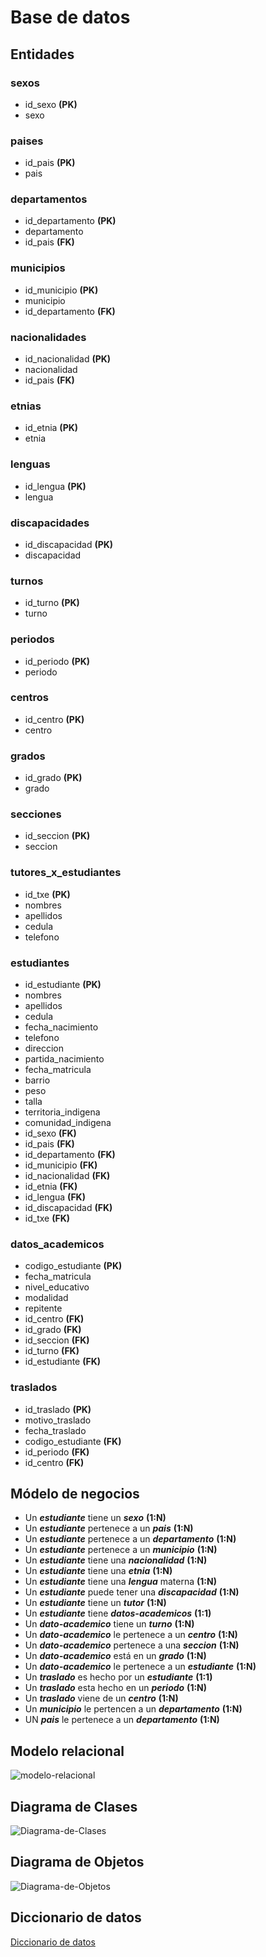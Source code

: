 # Base de datos

## Entidades

### sexos
- id_sexo **(PK)**
- sexo

### paises
- id_pais **(PK)**
- pais

### departamentos
- id_departamento **(PK)**
- departamento
- id_pais **(FK)**

### municipios
- id_municipio **(PK)**
- municipio
- id_departamento **(FK)**

### nacionalidades
- id_nacionalidad **(PK)**
- nacionalidad
- id_pais **(FK)**

### etnias
- id_etnia **(PK)**
- etnia

### lenguas
- id_lengua **(PK)**
- lengua

### discapacidades
- id_discapacidad **(PK)**
- discapacidad

### turnos
- id_turno **(PK)**
- turno

### periodos
- id_periodo **(PK)**
- periodo

### centros
- id_centro **(PK)**
- centro

### grados
- id_grado **(PK)**
- grado

### secciones
- id_seccion **(PK)**
- seccion

### tutores_x_estudiantes
- id_txe **(PK)**
- nombres
- apellidos
- cedula
- telefono

### estudiantes
- id_estudiante **(PK)**
- nombres
- apellidos
- cedula
- fecha_nacimiento
- telefono
- direccion
- partida_nacimiento
- fecha_matricula
- barrio
- peso
- talla
- territoria_indigena
- comunidad_indigena
- id_sexo **(FK)**
- id_pais **(FK)**
- id_departamento **(FK)**
- id_municipio **(FK)**
- id_nacionalidad **(FK)**
- id_etnia **(FK)**
- id_lengua **(FK)**
- id_discapacidad **(FK)**
- id_txe **(FK)**

### datos_academicos
- codigo_estudiante **(PK)**
- fecha_matricula
- nivel_educativo
- modalidad
- repitente
- id_centro **(FK)**
- id_grado **(FK)**
- id_seccion **(FK)**
- id_turno **(FK)**
- id_estudiante **(FK)**

### traslados
- id_traslado **(PK)**
- motivo_traslado
- fecha_traslado
- codigo_estudiante **(FK)**
- id_periodo **(FK)**
- id_centro **(FK)**

## Módelo de negocios
- Un **_estudiante_** tiene un **_sexo_** **(1:N)**
- Un **_estudiante_** pertenece a un **_pais_** **(1:N)**
- Un **_estudiante_** pertenece a un **_departamento_** **(1:N)**
- Un **_estudiante_** pertenece a un **_municipio_** **(1:N)**
- Un **_estudiante_** tiene una **_nacionalidad_** **(1:N)**
- Un **_estudiante_** tiene una **_etnia_** **(1:N)**
- Un **_estudiante_** tiene una **_lengua_** materna **(1:N)**
- Un **_estudiante_** puede tener una **_discapacidad_** **(1:N)**
- Un **_estudiante_** tiene un **_tutor_** **(1:N)**
- Un **_estudiante_** tiene **_datos-academicos_** **(1:1)**
- Un **_dato-academico_** tiene un **_turno_** **(1:N)**
- Un **_dato-academico_** le pertenece a un **_centro_** **(1:N)**
- Un **_dato-academico_** pertenece a una **_seccion_** **(1:N)**
- Un **_dato-academico_** está en un **_grado_** **(1:N)**
- Un **_dato-academico_** le pertenece a un **_estudiante_** **(1:N)**
- Un **_traslado_** es hecho por un **_estudiante_** **(1:1)**
- Un **_traslado_** esta hecho en un **_periodo_** **(1:N)**
- Un **_traslado_** viene de un **_centro_** **(1:N)**
- Un **_municipio_** le pertencen a un **_departamento_** **(1:N)**
- UN **_pais_** le pertenece a un **_departamento_** **(1:N)**



## Modelo relacional
![modelo-relacional](./public/ModeloRelacional.png)

## Diagrama de Clases
![Diagrama-de-Clases](./public/DiagramaClases.png)

## Diagrama de Objetos
![Diagrama-de-Objetos](./public/DiagramaObjetos.png)

## Diccionario de datos 
[Diccionario de datos](https://1drv.ms/x/s!AnehkfZvtSTvp25FRPQTkPpqNL5r?e=8wDpue)